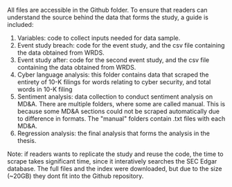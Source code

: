 All files are accessible in the Github folder. To ensure that readers can understand the source behind the data that forms the study, a guide is included:
1) Variables: code to collect inputs needed for data sample.
2) Event study breach: code for the event study, and the csv file containing the data obtained from WRDS.
3) Event study after: code for the second event study, and the csv file containing the data obtained from WRDS.
4) Cyber language analysis: this folder contains data that scraped the entirety of 10-K filings for words relating to cyber security, and total words in 10-K filing
5) Sentiment analysis: data collection to conduct sentiment analysis on MD&A. There are multiple folders, where some are called manual. This is because some MD&A sections could not be scraped automatically due to difference in formats. The "manual" folders contain .txt files with each MD&A.
6) Regression analysis: the final analysis that forms the analysis in the thesis.

Note: if readers wants to replicate the study and reuse the code, the time to scrape takes significant time, since it interatively searches the SEC Edgar database. The full files and the index were downloaded, but due to the size (~20GB) they dont fit into the Github repository.
